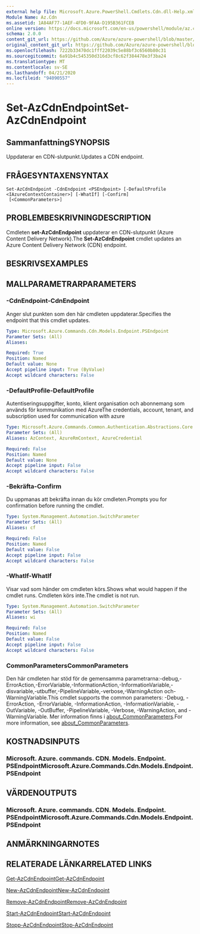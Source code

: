 ```yaml
---
external help file: Microsoft.Azure.PowerShell.Cmdlets.Cdn.dll-Help.xml
Module Name: Az.Cdn
ms.assetid: 1A84AF77-1AEF-4FD0-9FAA-D195B361FCEB
online version: https://docs.microsoft.com/en-us/powershell/module/az.cdn/set-azcdnendpoint
schema: 2.0.0
content_git_url: https://github.com/Azure/azure-powershell/blob/master/src/Cdn/Cdn/help/Set-AzCdnEndpoint.md
original_content_git_url: https://github.com/Azure/azure-powershell/blob/master/src/Cdn/Cdn/help/Set-AzCdnEndpoint.md
ms.openlocfilehash: 7222b33470dc1fff22039c5e88bf3c6560b80c31
ms.sourcegitcommit: 6a91b4c545350d316d3cf8c62f384478e3f3ba24
ms.translationtype: MT
ms.contentlocale: sv-SE
ms.lasthandoff: 04/21/2020
ms.locfileid: "94090557"
---
```

# <span data-ttu-id="38de9-101">Set-AzCdnEndpoint</span><span class="sxs-lookup"><span data-stu-id="38de9-101">Set-AzCdnEndpoint</span></span>

## <span data-ttu-id="38de9-102">Sammanfattning</span><span class="sxs-lookup"><span data-stu-id="38de9-102">SYNOPSIS</span></span>
<span data-ttu-id="38de9-103">Uppdaterar en CDN-slutpunkt.</span><span class="sxs-lookup"><span data-stu-id="38de9-103">Updates a CDN endpoint.</span></span>

## <span data-ttu-id="38de9-104">FRÅGESYNTAXEN</span><span class="sxs-lookup"><span data-stu-id="38de9-104">SYNTAX</span></span>

```
Set-AzCdnEndpoint -CdnEndpoint <PSEndpoint> [-DefaultProfile <IAzureContextContainer>] [-WhatIf] [-Confirm]
 [<CommonParameters>]
```

## <span data-ttu-id="38de9-105">PROBLEMBESKRIVNING</span><span class="sxs-lookup"><span data-stu-id="38de9-105">DESCRIPTION</span></span>
<span data-ttu-id="38de9-106">Cmdleten **set-AzCdnEndpoint** uppdaterar en CDN-slutpunkt (Azure Content Delivery Network).</span><span class="sxs-lookup"><span data-stu-id="38de9-106">The **Set-AzCdnEndpoint** cmdlet updates an Azure Content Delivery Network (CDN) endpoint.</span></span>

## <span data-ttu-id="38de9-107">BESKRIVS</span><span class="sxs-lookup"><span data-stu-id="38de9-107">EXAMPLES</span></span>

## <span data-ttu-id="38de9-108">MALLPARAMETRAR</span><span class="sxs-lookup"><span data-stu-id="38de9-108">PARAMETERS</span></span>

### <span data-ttu-id="38de9-109">-CdnEndpoint</span><span class="sxs-lookup"><span data-stu-id="38de9-109">-CdnEndpoint</span></span>
<span data-ttu-id="38de9-110">Anger slut punkten som den här cmdleten uppdaterar.</span><span class="sxs-lookup"><span data-stu-id="38de9-110">Specifies the endpoint that this cmdlet updates.</span></span>

```yaml
Type: Microsoft.Azure.Commands.Cdn.Models.Endpoint.PSEndpoint
Parameter Sets: (All)
Aliases:

Required: True
Position: Named
Default value: None
Accept pipeline input: True (ByValue)
Accept wildcard characters: False
```

### <span data-ttu-id="38de9-111">-DefaultProfile</span><span class="sxs-lookup"><span data-stu-id="38de9-111">-DefaultProfile</span></span>
<span data-ttu-id="38de9-112">Autentiseringsuppgifter, konto, klient organisation och abonnemang som används för kommunikation med Azure</span><span class="sxs-lookup"><span data-stu-id="38de9-112">The credentials, account, tenant, and subscription used for communication with azure</span></span>

```yaml
Type: Microsoft.Azure.Commands.Common.Authentication.Abstractions.Core.IAzureContextContainer
Parameter Sets: (All)
Aliases: AzContext, AzureRmContext, AzureCredential

Required: False
Position: Named
Default value: None
Accept pipeline input: False
Accept wildcard characters: False
```

### <span data-ttu-id="38de9-113">-Bekräfta</span><span class="sxs-lookup"><span data-stu-id="38de9-113">-Confirm</span></span>
<span data-ttu-id="38de9-114">Du uppmanas att bekräfta innan du kör cmdleten.</span><span class="sxs-lookup"><span data-stu-id="38de9-114">Prompts you for confirmation before running the cmdlet.</span></span>

```yaml
Type: System.Management.Automation.SwitchParameter
Parameter Sets: (All)
Aliases: cf

Required: False
Position: Named
Default value: False
Accept pipeline input: False
Accept wildcard characters: False
```

### <span data-ttu-id="38de9-115">-WhatIf</span><span class="sxs-lookup"><span data-stu-id="38de9-115">-WhatIf</span></span>
<span data-ttu-id="38de9-116">Visar vad som händer om cmdleten körs.</span><span class="sxs-lookup"><span data-stu-id="38de9-116">Shows what would happen if the cmdlet runs.</span></span>
<span data-ttu-id="38de9-117">Cmdleten körs inte.</span><span class="sxs-lookup"><span data-stu-id="38de9-117">The cmdlet is not run.</span></span>

```yaml
Type: System.Management.Automation.SwitchParameter
Parameter Sets: (All)
Aliases: wi

Required: False
Position: Named
Default value: False
Accept pipeline input: False
Accept wildcard characters: False
```

### <span data-ttu-id="38de9-118">CommonParameters</span><span class="sxs-lookup"><span data-stu-id="38de9-118">CommonParameters</span></span>
<span data-ttu-id="38de9-119">Den här cmdleten har stöd för de gemensamma parametrarna:-debug,-ErrorAction,-ErrorVariable,-InformationAction,-InformationVariable,-disvariable,-utbuffer,-PipelineVariable,-verbose,-WarningAction och-WarningVariable.</span><span class="sxs-lookup"><span data-stu-id="38de9-119">This cmdlet supports the common parameters: -Debug, -ErrorAction, -ErrorVariable, -InformationAction, -InformationVariable, -OutVariable, -OutBuffer, -PipelineVariable, -Verbose, -WarningAction, and -WarningVariable.</span></span> <span data-ttu-id="38de9-120">Mer information finns i [about_CommonParameters](http://go.microsoft.com/fwlink/?LinkID=113216).</span><span class="sxs-lookup"><span data-stu-id="38de9-120">For more information, see [about_CommonParameters](http://go.microsoft.com/fwlink/?LinkID=113216).</span></span>

## <span data-ttu-id="38de9-121">KOSTNADS</span><span class="sxs-lookup"><span data-stu-id="38de9-121">INPUTS</span></span>

### <span data-ttu-id="38de9-122">Microsoft. Azure. commands. CDN. Models. Endpoint. PSEndpoint</span><span class="sxs-lookup"><span data-stu-id="38de9-122">Microsoft.Azure.Commands.Cdn.Models.Endpoint.PSEndpoint</span></span>

## <span data-ttu-id="38de9-123">VÄRDEN</span><span class="sxs-lookup"><span data-stu-id="38de9-123">OUTPUTS</span></span>

### <span data-ttu-id="38de9-124">Microsoft. Azure. commands. CDN. Models. Endpoint. PSEndpoint</span><span class="sxs-lookup"><span data-stu-id="38de9-124">Microsoft.Azure.Commands.Cdn.Models.Endpoint.PSEndpoint</span></span>

## <span data-ttu-id="38de9-125">ANMÄRKNINGAR</span><span class="sxs-lookup"><span data-stu-id="38de9-125">NOTES</span></span>

## <span data-ttu-id="38de9-126">RELATERADE LÄNKAR</span><span class="sxs-lookup"><span data-stu-id="38de9-126">RELATED LINKS</span></span>

[<span data-ttu-id="38de9-127">Get-AzCdnEndpoint</span><span class="sxs-lookup"><span data-stu-id="38de9-127">Get-AzCdnEndpoint</span></span>](./Get-AzCdnEndpoint.md)

[<span data-ttu-id="38de9-128">New-AzCdnEndpoint</span><span class="sxs-lookup"><span data-stu-id="38de9-128">New-AzCdnEndpoint</span></span>](./New-AzCdnEndpoint.md)

[<span data-ttu-id="38de9-129">Remove-AzCdnEndpoint</span><span class="sxs-lookup"><span data-stu-id="38de9-129">Remove-AzCdnEndpoint</span></span>](./Remove-AzCdnEndpoint.md)

[<span data-ttu-id="38de9-130">Start-AzCdnEndpoint</span><span class="sxs-lookup"><span data-stu-id="38de9-130">Start-AzCdnEndpoint</span></span>](./Start-AzCdnEndpoint.md)

[<span data-ttu-id="38de9-131">Stopp-AzCdnEndpoint</span><span class="sxs-lookup"><span data-stu-id="38de9-131">Stop-AzCdnEndpoint</span></span>](./Stop-AzCdnEndpoint.md)


